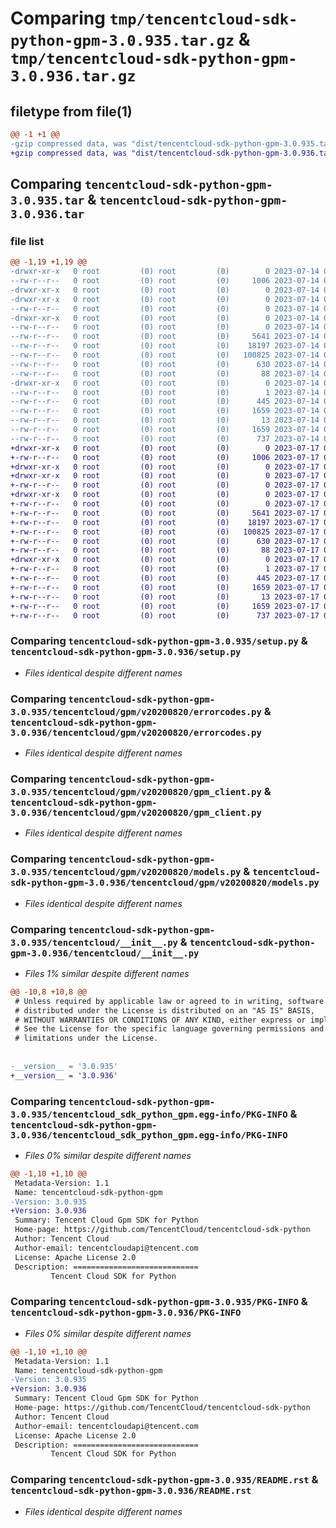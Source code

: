 # Comparing `tmp/tencentcloud-sdk-python-gpm-3.0.935.tar.gz` & `tmp/tencentcloud-sdk-python-gpm-3.0.936.tar.gz`

## filetype from file(1)

```diff
@@ -1 +1 @@
-gzip compressed data, was "dist/tencentcloud-sdk-python-gpm-3.0.935.tar", last modified: Fri Jul 14 00:31:16 2023, max compression
+gzip compressed data, was "dist/tencentcloud-sdk-python-gpm-3.0.936.tar", last modified: Mon Jul 17 00:25:43 2023, max compression
```

## Comparing `tencentcloud-sdk-python-gpm-3.0.935.tar` & `tencentcloud-sdk-python-gpm-3.0.936.tar`

### file list

```diff
@@ -1,19 +1,19 @@
-drwxr-xr-x   0 root         (0) root         (0)        0 2023-07-14 00:31:16.000000 tencentcloud-sdk-python-gpm-3.0.935/
--rw-r--r--   0 root         (0) root         (0)     1006 2023-07-14 00:31:15.000000 tencentcloud-sdk-python-gpm-3.0.935/setup.py
-drwxr-xr-x   0 root         (0) root         (0)        0 2023-07-14 00:31:16.000000 tencentcloud-sdk-python-gpm-3.0.935/tencentcloud/
-drwxr-xr-x   0 root         (0) root         (0)        0 2023-07-14 00:31:16.000000 tencentcloud-sdk-python-gpm-3.0.935/tencentcloud/gpm/
--rw-r--r--   0 root         (0) root         (0)        0 2023-07-14 00:31:15.000000 tencentcloud-sdk-python-gpm-3.0.935/tencentcloud/gpm/__init__.py
-drwxr-xr-x   0 root         (0) root         (0)        0 2023-07-14 00:31:16.000000 tencentcloud-sdk-python-gpm-3.0.935/tencentcloud/gpm/v20200820/
--rw-r--r--   0 root         (0) root         (0)        0 2023-07-14 00:31:15.000000 tencentcloud-sdk-python-gpm-3.0.935/tencentcloud/gpm/v20200820/__init__.py
--rw-r--r--   0 root         (0) root         (0)     5641 2023-07-14 00:31:15.000000 tencentcloud-sdk-python-gpm-3.0.935/tencentcloud/gpm/v20200820/errorcodes.py
--rw-r--r--   0 root         (0) root         (0)    18197 2023-07-14 00:31:15.000000 tencentcloud-sdk-python-gpm-3.0.935/tencentcloud/gpm/v20200820/gpm_client.py
--rw-r--r--   0 root         (0) root         (0)   100825 2023-07-14 00:31:15.000000 tencentcloud-sdk-python-gpm-3.0.935/tencentcloud/gpm/v20200820/models.py
--rw-r--r--   0 root         (0) root         (0)      630 2023-07-14 00:31:15.000000 tencentcloud-sdk-python-gpm-3.0.935/tencentcloud/__init__.py
--rw-r--r--   0 root         (0) root         (0)       88 2023-07-14 00:31:16.000000 tencentcloud-sdk-python-gpm-3.0.935/setup.cfg
-drwxr-xr-x   0 root         (0) root         (0)        0 2023-07-14 00:31:16.000000 tencentcloud-sdk-python-gpm-3.0.935/tencentcloud_sdk_python_gpm.egg-info/
--rw-r--r--   0 root         (0) root         (0)        1 2023-07-14 00:31:16.000000 tencentcloud-sdk-python-gpm-3.0.935/tencentcloud_sdk_python_gpm.egg-info/dependency_links.txt
--rw-r--r--   0 root         (0) root         (0)      445 2023-07-14 00:31:16.000000 tencentcloud-sdk-python-gpm-3.0.935/tencentcloud_sdk_python_gpm.egg-info/SOURCES.txt
--rw-r--r--   0 root         (0) root         (0)     1659 2023-07-14 00:31:16.000000 tencentcloud-sdk-python-gpm-3.0.935/tencentcloud_sdk_python_gpm.egg-info/PKG-INFO
--rw-r--r--   0 root         (0) root         (0)       13 2023-07-14 00:31:16.000000 tencentcloud-sdk-python-gpm-3.0.935/tencentcloud_sdk_python_gpm.egg-info/top_level.txt
--rw-r--r--   0 root         (0) root         (0)     1659 2023-07-14 00:31:16.000000 tencentcloud-sdk-python-gpm-3.0.935/PKG-INFO
--rw-r--r--   0 root         (0) root         (0)      737 2023-07-14 00:31:15.000000 tencentcloud-sdk-python-gpm-3.0.935/README.rst
+drwxr-xr-x   0 root         (0) root         (0)        0 2023-07-17 00:25:43.000000 tencentcloud-sdk-python-gpm-3.0.936/
+-rw-r--r--   0 root         (0) root         (0)     1006 2023-07-17 00:25:43.000000 tencentcloud-sdk-python-gpm-3.0.936/setup.py
+drwxr-xr-x   0 root         (0) root         (0)        0 2023-07-17 00:25:43.000000 tencentcloud-sdk-python-gpm-3.0.936/tencentcloud/
+drwxr-xr-x   0 root         (0) root         (0)        0 2023-07-17 00:25:43.000000 tencentcloud-sdk-python-gpm-3.0.936/tencentcloud/gpm/
+-rw-r--r--   0 root         (0) root         (0)        0 2023-07-17 00:25:43.000000 tencentcloud-sdk-python-gpm-3.0.936/tencentcloud/gpm/__init__.py
+drwxr-xr-x   0 root         (0) root         (0)        0 2023-07-17 00:25:43.000000 tencentcloud-sdk-python-gpm-3.0.936/tencentcloud/gpm/v20200820/
+-rw-r--r--   0 root         (0) root         (0)        0 2023-07-17 00:25:43.000000 tencentcloud-sdk-python-gpm-3.0.936/tencentcloud/gpm/v20200820/__init__.py
+-rw-r--r--   0 root         (0) root         (0)     5641 2023-07-17 00:25:43.000000 tencentcloud-sdk-python-gpm-3.0.936/tencentcloud/gpm/v20200820/errorcodes.py
+-rw-r--r--   0 root         (0) root         (0)    18197 2023-07-17 00:25:43.000000 tencentcloud-sdk-python-gpm-3.0.936/tencentcloud/gpm/v20200820/gpm_client.py
+-rw-r--r--   0 root         (0) root         (0)   100825 2023-07-17 00:25:43.000000 tencentcloud-sdk-python-gpm-3.0.936/tencentcloud/gpm/v20200820/models.py
+-rw-r--r--   0 root         (0) root         (0)      630 2023-07-17 00:25:43.000000 tencentcloud-sdk-python-gpm-3.0.936/tencentcloud/__init__.py
+-rw-r--r--   0 root         (0) root         (0)       88 2023-07-17 00:25:43.000000 tencentcloud-sdk-python-gpm-3.0.936/setup.cfg
+drwxr-xr-x   0 root         (0) root         (0)        0 2023-07-17 00:25:43.000000 tencentcloud-sdk-python-gpm-3.0.936/tencentcloud_sdk_python_gpm.egg-info/
+-rw-r--r--   0 root         (0) root         (0)        1 2023-07-17 00:25:43.000000 tencentcloud-sdk-python-gpm-3.0.936/tencentcloud_sdk_python_gpm.egg-info/dependency_links.txt
+-rw-r--r--   0 root         (0) root         (0)      445 2023-07-17 00:25:43.000000 tencentcloud-sdk-python-gpm-3.0.936/tencentcloud_sdk_python_gpm.egg-info/SOURCES.txt
+-rw-r--r--   0 root         (0) root         (0)     1659 2023-07-17 00:25:43.000000 tencentcloud-sdk-python-gpm-3.0.936/tencentcloud_sdk_python_gpm.egg-info/PKG-INFO
+-rw-r--r--   0 root         (0) root         (0)       13 2023-07-17 00:25:43.000000 tencentcloud-sdk-python-gpm-3.0.936/tencentcloud_sdk_python_gpm.egg-info/top_level.txt
+-rw-r--r--   0 root         (0) root         (0)     1659 2023-07-17 00:25:43.000000 tencentcloud-sdk-python-gpm-3.0.936/PKG-INFO
+-rw-r--r--   0 root         (0) root         (0)      737 2023-07-17 00:25:43.000000 tencentcloud-sdk-python-gpm-3.0.936/README.rst
```

### Comparing `tencentcloud-sdk-python-gpm-3.0.935/setup.py` & `tencentcloud-sdk-python-gpm-3.0.936/setup.py`

 * *Files identical despite different names*

### Comparing `tencentcloud-sdk-python-gpm-3.0.935/tencentcloud/gpm/v20200820/errorcodes.py` & `tencentcloud-sdk-python-gpm-3.0.936/tencentcloud/gpm/v20200820/errorcodes.py`

 * *Files identical despite different names*

### Comparing `tencentcloud-sdk-python-gpm-3.0.935/tencentcloud/gpm/v20200820/gpm_client.py` & `tencentcloud-sdk-python-gpm-3.0.936/tencentcloud/gpm/v20200820/gpm_client.py`

 * *Files identical despite different names*

### Comparing `tencentcloud-sdk-python-gpm-3.0.935/tencentcloud/gpm/v20200820/models.py` & `tencentcloud-sdk-python-gpm-3.0.936/tencentcloud/gpm/v20200820/models.py`

 * *Files identical despite different names*

### Comparing `tencentcloud-sdk-python-gpm-3.0.935/tencentcloud/__init__.py` & `tencentcloud-sdk-python-gpm-3.0.936/tencentcloud/__init__.py`

 * *Files 1% similar despite different names*

```diff
@@ -10,8 +10,8 @@
 # Unless required by applicable law or agreed to in writing, software
 # distributed under the License is distributed on an "AS IS" BASIS,
 # WITHOUT WARRANTIES OR CONDITIONS OF ANY KIND, either express or implied.
 # See the License for the specific language governing permissions and
 # limitations under the License.
 
 
-__version__ = '3.0.935'
+__version__ = '3.0.936'
```

### Comparing `tencentcloud-sdk-python-gpm-3.0.935/tencentcloud_sdk_python_gpm.egg-info/PKG-INFO` & `tencentcloud-sdk-python-gpm-3.0.936/tencentcloud_sdk_python_gpm.egg-info/PKG-INFO`

 * *Files 0% similar despite different names*

```diff
@@ -1,10 +1,10 @@
 Metadata-Version: 1.1
 Name: tencentcloud-sdk-python-gpm
-Version: 3.0.935
+Version: 3.0.936
 Summary: Tencent Cloud Gpm SDK for Python
 Home-page: https://github.com/TencentCloud/tencentcloud-sdk-python
 Author: Tencent Cloud
 Author-email: tencentcloudapi@tencent.com
 License: Apache License 2.0
 Description: ============================
         Tencent Cloud SDK for Python
```

### Comparing `tencentcloud-sdk-python-gpm-3.0.935/PKG-INFO` & `tencentcloud-sdk-python-gpm-3.0.936/PKG-INFO`

 * *Files 0% similar despite different names*

```diff
@@ -1,10 +1,10 @@
 Metadata-Version: 1.1
 Name: tencentcloud-sdk-python-gpm
-Version: 3.0.935
+Version: 3.0.936
 Summary: Tencent Cloud Gpm SDK for Python
 Home-page: https://github.com/TencentCloud/tencentcloud-sdk-python
 Author: Tencent Cloud
 Author-email: tencentcloudapi@tencent.com
 License: Apache License 2.0
 Description: ============================
         Tencent Cloud SDK for Python
```

### Comparing `tencentcloud-sdk-python-gpm-3.0.935/README.rst` & `tencentcloud-sdk-python-gpm-3.0.936/README.rst`

 * *Files identical despite different names*

